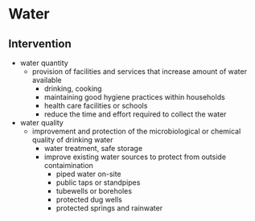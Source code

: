 # Water
## Intervention
- water quantity
	- provision of facilities and services that increase amount of water available 
		- drinking, cooking
		- maintaining good hygiene practices within households
		- health care facilities or schools
		- reduce the time and effort required to collect the water
- water quality
	- improvement and protection of the microbiological or chemical quality of drinking water
		- water treatment, safe storage
		- improve existing water sources to protect from outside contaimination
			- piped water on-site
			- public taps or standpipes
			- tubewells or boreholes
			- protected dug wells
			- protected springs and rainwater